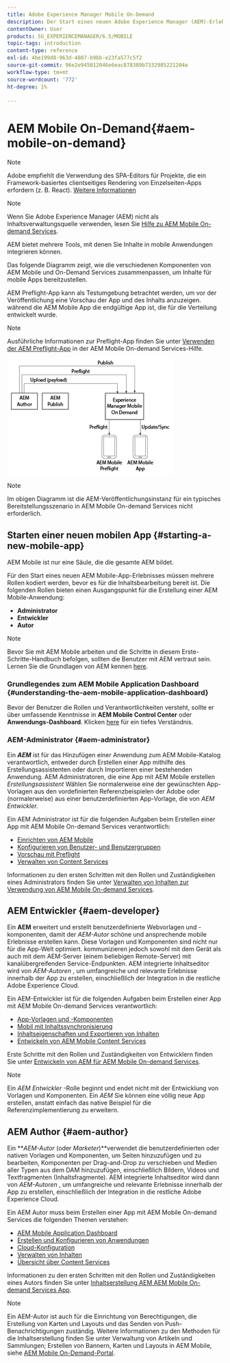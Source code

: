 ```yaml
---
title: Adobe Experience Manager Mobile On-Demand
description: Der Start eines neuen Adobe Experience Manager (AEM)-Erlebnisses für mobile Apps erfordert einen Benutzerkontext, bevor es zur Inhaltsbearbeitung bereit ist. Auf dieser Seite erhalten Sie AEM ersten Schritte mit mobilen On-Demand-Diensten.
contentOwner: User
products: SG_EXPERIENCEMANAGER/6.5/MOBILE
topic-tags: introduction
content-type: reference
exl-id: 4be199d8-963d-4807-b9bb-e23fa577c5f2
source-git-commit: 96e2e945012046e6eac878389b7332985221204e
workflow-type: tm+mt
source-wordcount: '772'
ht-degree: 1%

---
```


# AEM Mobile On-Demand{#aem-mobile-on-demand}

>[!NOTE]
>
>Adobe empfiehlt die Verwendung des SPA-Editors für Projekte, die ein Framework-basiertes clientseitiges Rendering von Einzelseiten-Apps erfordern (z. B. React). [Weitere Informationen](/help/sites-developing/spa-overview.md)

>[!NOTE]
>
>Wenn Sie Adobe Experience Manager (AEM) nicht als Inhaltsverwaltungsquelle verwenden, lesen Sie [Hilfe zu AEM Mobile On-demand Services](https://helpx.adobe.com/digital-publishing-solution/topics.html).

AEM bietet mehrere Tools, mit denen Sie Inhalte in mobile Anwendungen integrieren können.

Das folgende Diagramm zeigt, wie die verschiedenen Komponenten von AEM Mobile und On-Demand Services zusammenpassen, um Inhalte für mobile Apps bereitzustellen.

AEM Preflight-App kann als Testumgebung betrachtet werden, um vor der Veröffentlichung eine Vorschau der App und des Inhalts anzuzeigen. während die AEM Mobile App die endgültige App ist, die für die Verteilung entwickelt wurde.

>[!NOTE]
>
>Ausführliche Informationen zur Preflight-App finden Sie unter [Verwenden der AEM Preflight-App](https://helpx.adobe.com/digital-publishing-solution/help/preflight-app.html) in der AEM Mobile On-demand Services-Hilfe.

![chlimage_1-171](assets/chlimage_1-171.png)

>[!NOTE]
>
>Im obigen Diagramm ist die AEM-Veröffentlichungsinstanz für ein typisches Bereitstellungsszenario in AEM Mobile On-demand Services nicht erforderlich.

## Starten einer neuen mobilen App {#starting-a-new-mobile-app}

AEM Mobile ist nur eine Säule, die die gesamte AEM bildet.

Für den Start eines neuen AEM Mobile-App-Erlebnisses müssen mehrere Rollen kodiert werden, bevor es für die Inhaltsbearbeitung bereit ist. Die folgenden Rollen bieten einen Ausgangspunkt für die Erstellung einer AEM Mobile-Anwendung:

* **Administrator**
* **Entwickler**
* **Autor**

>[!NOTE]
>
>Bevor Sie mit AEM Mobile arbeiten und die Schritte in diesem Erste-Schritte-Handbuch befolgen, sollten die Benutzer mit AEM vertraut sein. Lernen Sie die Grundlagen von AEM kennen [here](/help/sites-deploying/deploy.md).

### Grundlegendes zum AEM Mobile Application Dashboard {#understanding-the-aem-mobile-application-dashboard}

Bevor der Benutzer die Rollen und Verantwortlichkeiten versteht, sollte er über umfassende Kenntnisse in **AEM Mobile Control Center** oder **Anwendungs-Dashboard**. Klicken [here](/help/mobile/mobile-apps-ondemand-application-dashboard.md) für ein tiefes Verständnis.

### AEM-Administrator {#aem-administrator}

Ein ***AEM*** ist für das Hinzufügen einer Anwendung zum AEM Mobile-Katalog verantwortlich, entweder durch Erstellen einer App mithilfe des Erstellungsassistenten oder durch Importieren einer bestehenden Anwendung. AEM Administratoren, die eine App mit AEM Mobile erstellen *Erstellungsassistent* Wählen Sie normalerweise eine der gewünschten App-Vorlagen aus den vordefinierten Referenzbeispielen der Adobe oder (normalerweise) aus einer benutzerdefinierten App-Vorlage, die von *AEM Entwickler.*

Ein AEM Administrator ist für die folgenden Aufgaben beim Erstellen einer App mit AEM Mobile On-demand Services verantwortlich:

* [Einrichten von AEM Mobile](/help/mobile/aem-mobile-setup.md)
* [Konfigurieren von Benutzer- und Benutzergruppen](/help/mobile/aem-mobile-configure-users.md)
* [Vorschau mit Preflight](/help/mobile/aem-mobile-manage-ondemand-services.md)
* [Verwalten von Content Services](/help/mobile/developing-content-services.md)

Informationen zu den ersten Schritten mit den Rollen und Zuständigkeiten eines Administrators finden Sie unter [Verwalten von Inhalten zur Verwendung von AEM Mobile On-demand Services](/help/mobile/aem-mobile.md).

## AEM Entwickler {#aem-developer}

Ein **AEM** erweitert und erstellt benutzerdefinierte Webvorlagen und -komponenten, damit der *AEM-Autor* schöne und ansprechende mobile Erlebnisse erstellen kann. Diese Vorlagen und Komponenten sind nicht nur für die App-Welt optimiert. kommunizieren jedoch sowohl mit dem Gerät als auch mit dem AEM-Server (einem beliebigen Remote-Server) mit kanalübergreifenden Service-Endpunkten. AEM integrierte Inhaltseditor wird von *AEM-Autoren* , um umfangreiche und relevante Erlebnisse innerhalb der App zu erstellen, einschließlich der Integration in die restliche Adobe Experience Cloud.

Ein AEM-Entwickler ist für die folgenden Aufgaben beim Erstellen einer App mit AEM Mobile On-demand Services verantwortlich:

* [App-Vorlagen und -Komponenten](/help/mobile/app-templates-and-components1.md)
* [Mobil mit Inhaltssynchronisierung](/help/mobile/mobile-ondemand-contentsync.md)
* [Inhaltseigenschaften und Exportieren von Inhalten](/help/mobile/on-demand-content-properties-exporting.md)
* [Entwickeln von AEM Mobile Content Services](/help/mobile/developing-content-services.md)

Erste Schritte mit den Rollen und Zuständigkeiten von Entwicklern finden Sie unter [Entwickeln von AEM für AEM Mobile On-demand Services](/help/mobile/aem-mobile-on-demand.md).

>[!NOTE]
>
>Ein *AEM Entwickler* -Rolle beginnt und endet nicht mit der Entwicklung von Vorlagen und Komponenten. Ein *AEM* Sie können eine völlig neue App erstellen, anstatt einfach das native Beispiel für die Referenzimplementierung zu erweitern.

## AEM Author {#aem-author}

Ein ***AEM-Autor* (oder *Marketer*)**verwendet die benutzerdefinierten oder nativen Vorlagen und Komponenten, um Seiten hinzuzufügen und zu bearbeiten, Komponenten per Drag-and-Drop zu verschieben und Medien aller Typen aus dem DAM hinzuzufügen, einschließlich Bildern, Videos und Textfragmenten (Inhaltsfragmente). AEM integrierte Inhaltseditor wird dann von *AEM-Autoren* , um umfangreiche und relevante Erlebnisse innerhalb der App zu erstellen, einschließlich der Integration in die restliche Adobe Experience Cloud.

Ein AEM Autor muss beim Erstellen einer App mit AEM Mobile On-demand Services die folgenden Themen verstehen:

* [AEM Mobile Application Dashboard](/help/mobile/mobile-apps-ondemand-application-dashboard.md)
* [Erstellen und Konfigurieren von Anwendungen](/help/mobile/mobile-apps-ondemand-application-create-configure-action.md)
* [Cloud-Konfiguration](/help/mobile/mobile-on-demand-associating-an-on-demand-app-to-cloud-configuration.md)
* [Verwalten von Inhalten](/help/mobile/mobile-apps-ondemand-manage-content-ondemand.md)
* [Übersicht über Content Services](/help/mobile/develop-content-as-a-service.md)

Informationen zu den ersten Schritten mit den Rollen und Zuständigkeiten eines Autors finden Sie unter [Inhaltserstellung AEM AEM Mobile On-demand Services App](/help/mobile/mobile-apps-ondemand.md).

>[!NOTE]
>
>Ein AEM-Autor ist auch für die Einrichtung von Berechtigungen, die Erstellung von Karten und Layouts und das Senden von Push-Benachrichtigungen zuständig. Weitere Informationen zu den Methoden für die Inhaltserstellung finden Sie unter Verwaltung von Artikeln und Sammlungen; Erstellen von Bannern, Karten und Layouts in AEM Mobile, siehe [AEM Mobile On-Demand-Portal](https://helpx.adobe.com/digital-publishing-solution/topics.html#dynamicpod_reference_2).
